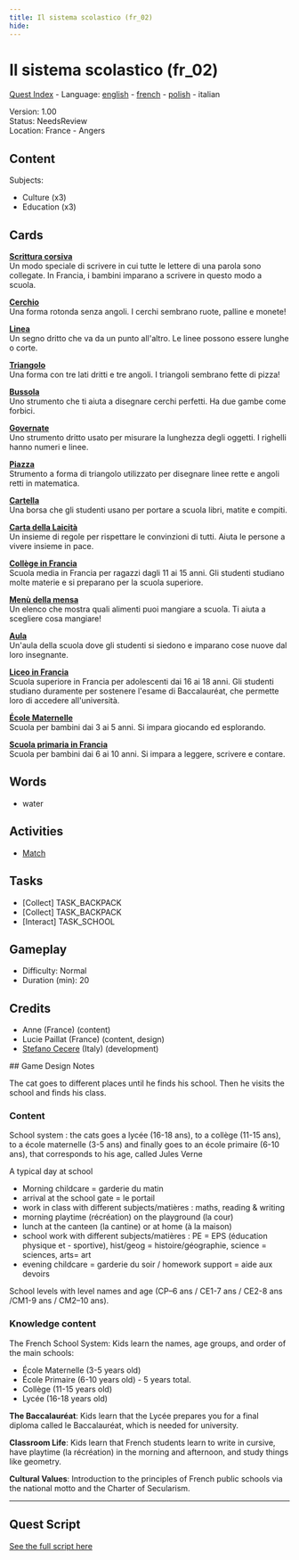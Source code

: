 ```yaml
---
title: Il sistema scolastico (fr_02)
hide:
---
```


# Il sistema scolastico (fr_02)
[Quest Index](./index.it.md) - Language: [english](./fr_02.md) - [french](./fr_02.fr.md) - [polish](./fr_02.pl.md) - italian

Version: 1.00  
Status: NeedsReview  
Location: France - Angers

## Content
Subjects: 

  - Culture (x3)
  - Education (x3)


## Cards
**[Scrittura corsiva](../cards/index.md#concept_cursive_writing)**  
Un modo speciale di scrivere in cui tutte le lettere di una parola sono collegate. In Francia, i bambini imparano a scrivere in questo modo a scuola.  

**[Cerchio](../cards/index.md#fr_figure_circle)**  
Una forma rotonda senza angoli. I cerchi sembrano ruote, palline e monete!  

**[Linea](../cards/index.md#fr_figure_line)**  
Un segno dritto che va da un punto all'altro. Le linee possono essere lunghe o corte.  

**[Triangolo](../cards/index.md#fr_figure_triangle)**  
Una forma con tre lati dritti e tre angoli. I triangoli sembrano fette di pizza!  

**[Bussola](../cards/index.md#math_compass)**  
Uno strumento che ti aiuta a disegnare cerchi perfetti. Ha due gambe come forbici.  

**[Governate](../cards/index.md#math_ruler)**  
Uno strumento dritto usato per misurare la lunghezza degli oggetti. I righelli hanno numeri e linee.  

**[Piazza](../cards/index.md#math_setsquare)**  
Strumento a forma di triangolo utilizzato per disegnare linee rette e angoli retti in matematica.  

**[Cartella](../cards/index.md#school_bag)**  
Una borsa che gli studenti usano per portare a scuola libri, matite e compiti.  

**[Carta della Laicità](../cards/index.md#concept_charter_of_secularism)**  
Un insieme di regole per rispettare le convinzioni di tutti. Aiuta le persone a vivere insieme in pace.  

**[Collège in Francia](../cards/index.md#education_college_fr)**  
Scuola media in Francia per ragazzi dagli 11 ai 15 anni. Gli studenti studiano molte materie e si preparano per la scuola superiore.  

**[Menù della mensa](../cards/index.md#object_canteen_menu)**  
Un elenco che mostra quali alimenti puoi mangiare a scuola. Ti aiuta a scegliere cosa mangiare!  

**[Aula](../cards/index.md#place_classroom)**  
Un'aula della scuola dove gli studenti si siedono e imparano cose nuove dal loro insegnante.  

**[Liceo in Francia](../cards/index.md#education_lycee_fr)**  
Scuola superiore in Francia per adolescenti dai 16 ai 18 anni. Gli studenti studiano duramente per sostenere l'esame di Baccalauréat, che permette loro di accedere all'università.  

**[École Maternelle](../cards/index.md#education_ecole_maternelle_fr)**  
Scuola per bambini dai 3 ai 5 anni. Si impara giocando ed esplorando.  

**[Scuola primaria in Francia](../cards/index.md#education_ecole_primaire_fr)**  
Scuola per bambini dai 6 ai 10 anni. Si impara a leggere, scrivere e contare.  

## Words
- water
## Activities
- [Match](../activities/index.md#Match)

## Tasks
- [Collect] TASK_BACKPACK
- [Collect] TASK_BACKPACK
- [Interact] TASK_SCHOOL
## Gameplay
- Difficulty: Normal
- Duration (min): 20
## Credits
- Anne (France) (content)
- Lucie Paillat (France) (content, design)
- [Stefano Cecere](https://stefanocecere.com) (Italy) (development)

## Game Design Notes

The cat goes to different places until he finds his school. Then he visits the school and finds his class.

### Content
School system : the cats goes a lycée (16-18 ans), to a collège (11-15 ans), to a école maternelle (3-5 ans) and finally goes to an école primaire (6-10 ans), that corresponds to his age, called Jules Verne

A typical day at school

- Morning childcare = garderie du matin
- arrival at the school gate = le portail
- work in class with different subjects/matières : maths, reading & writing
- morning playtime (récréation) on the playground (la cour) 
- lunch at the canteen (la cantine) or at home (à la maison)
- school work with different subjects/matières : PE = EPS (éducation physique et - sportive),  hist/geog = histoire/géographie,  science = sciences, arts= art
- evening childcare = garderie du soir / homework support = aide aux devoirs

School levels with level names and age (CP–6 ans / CE1-7 ans / CE2-8 ans /CM1-9 ans / CM2–10 ans).

### Knowledge content
The French School System: Kids learn the names, age groups, and order of the main schools:

- École Maternelle (3-5 years old)
- École Primaire (6-10 years old) - 5 years total.
- Collège (11-15 years old)
- Lycée (16-18 years old)

**The Baccalauréat**: Kids learn that the Lycée prepares you for a final diploma called le Baccalauréat, which is needed for university.

**Classroom Life**: Kids learn that French students learn to write in cursive, have playtime (la récréation) in the morning and afternoon, and study things like geometry.

**Cultural Values**: Introduction to the principles of French public schools via the national motto and the Charter of Secularism.



---

## Quest Script

[See the full script here](./fr_02-script.it.md)
